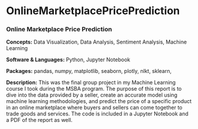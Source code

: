 # OnlineMarketplacePricePrediction
### Online Marketplace Price Prediction

**Concepts:** Data Visualization, Data Analysis, Sentiment Analysis, Machine Learning

**Software & Languages:** Python, Jupyter Notebook

**Packages:** pandas, numpy, matplotlib, seaborn, plotly, nlkt, sklearn, 

**Description:** This was the final group project in my Machine Learning course I took during the MSBA program. The purpose of this report is to dive into the data provided by a seller, create an accurate model using machine learning methodologies, and predict the price of a specific product in an online marketplace where buyers and sellers can come together to trade goods and services. The code is included in a Jupyter Notebook and a PDF of the report as well.
